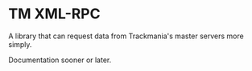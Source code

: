 ﻿# TM XML-RPC

A library that can request data from Trackmania's master servers more simply.

Documentation sooner or later.
